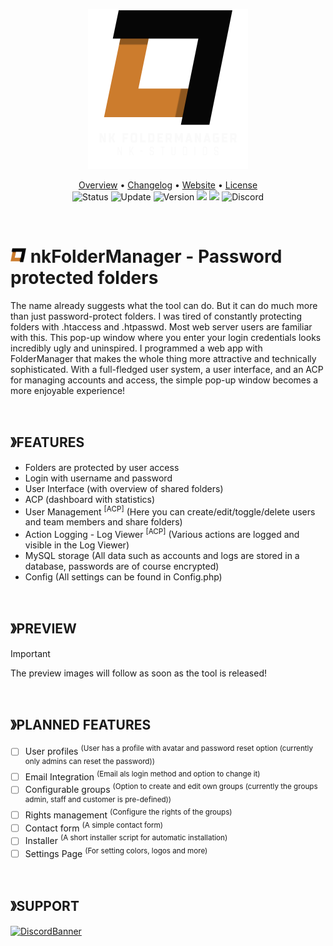 <!-- HEADER -->
<p align="center">
  <img src="assets/img/logo-large.png" style="height: 256px;">
</p>

<!-- MAIN INFORMATION -->
<p align="center">
  <a href="https://github.com/NiceKype/nkFolderManager#foldermanager">Overview</a> •
  <a href="/CHANGELOG.md">Changelog</a> •
  <a href="https://nicekype.de">Website</a> •
  <a href="/LICENSE">License</a><br>
  <img src="https://img.shields.io/badge/Status-WIP-CC0000.svg?style=for-the-badge" alt="Status">
  <img src="https://img.shields.io/badge/Last%20Update-07.05.2025-272727.svg?style=for-the-badge" alt="Update">
  <img src="https://img.shields.io/badge/Version-1.0.0-blue.svg?style=for-the-badge" alt="Version">
  <img src="https://img.shields.io/github/downloads/NiceKype/nkFolderManager/total?style=for-the-badge">
  <img src="https://img.shields.io/github/issues/NiceKype/nkFolderManager.svg?style=for-the-badge">
  <img src="https://dcbadge.limes.pink/api/server/https://discord.gg/nicekype?style=for-the-badge" alt="Discord" href="https://discord.gg/nicekype">
</p>

<br>

<!-- DESCRIPTION -->
# <img src="assets/img/logo.png" style="height: 25px;"> nkFolderManager - Password protected folders
The name already suggests what the tool can do. But it can do much more than just password-protect folders.
I was tired of constantly protecting folders with .htaccess and .htpasswd. Most web server users are familiar with this. This pop-up window where you enter your login credentials looks incredibly ugly and uninspired.
I programmed a web app with FolderManager that makes the whole thing more attractive and technically sophisticated.
With a full-fledged user system, a user interface, and an ACP for managing accounts and access, the simple pop-up window becomes a more enjoyable experience!

<br>

<!-- FEATURES -->
## 》FEATURES
- Folders are protected by user access
- Login with username and password
- User Interface (with overview of shared folders)
- ACP (dashboard with statistics)
- User Management <sup>[ACP]</sup> (Here you can create/edit/toggle/delete users and team members and share folders)
- Action Logging - Log Viewer <sup>[ACP]</sup> (Various actions are logged and visible in the Log Viewer)
- MySQL storage (All data such as accounts and logs are stored in a database, passwords are of course encrypted)
- Config (All settings can be found in Config.php)

<br>

<!-- PREVIEW -->
## 》PREVIEW
> [!IMPORTANT]
> The preview images will follow as soon as the tool is released!

<br>

<!-- PLANNED FEATURES -->
## 》PLANNED FEATURES
- [ ] User profiles <sup>(User has a profile with avatar and password reset option (currently only admins can reset the password))</sup>
- [ ] Email Integration <sup>(Email als login method and option to change it)</sup>
- [ ] Configurable groups <sup>(Option to create and edit own groups (currently the groups admin, staff and customer is pre-defined))</sup>
- [ ] Rights management <sup>(Configure the rights of the groups)</sup>
- [ ] Contact form <sup>(A simple contact form)</sup>
- [ ] Installer <sup>(A short installer script for automatic installation)</sup>
- [ ] Settings Page <sup>(For setting colors, logos and more)</sup>

<br>

<!-- SUPPORT -->
## 》SUPPORT
[![DiscordBanner](https://invidget.switchblade.xyz/242443392389349376?language=de)](https://discord.gg/nicekype)
